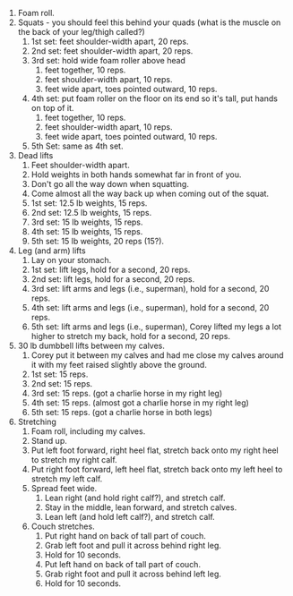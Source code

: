 1. Foam roll.
2. Squats - you should feel this behind your quads (what is the muscle on the back of your leg/thigh called?)
	1. 1st set: feet shoulder-width apart, 20 reps.
	2. 2nd set: feet shoulder-width apart, 20 reps.
	3. 3rd set: hold wide foam roller above head
		1. feet together, 10 reps.
		2. feet shoulder-width apart, 10 reps.
		3. feet wide apart, toes pointed outward, 10 reps.
	4. 4th set: put foam roller on the floor on its end so it's tall, put hands on top of it.
		1. feet together, 10 reps.
		2. feet shoulder-width apart, 10 reps.
		3. feet wide apart, toes pointed outward, 10 reps.
	5. 5th Set: same as 4th set.
2. Dead lifts
	1. Feet shoulder-width apart.
	2. Hold weights in both hands somewhat far in front of you.
	3. Don't go all the way down when squatting.
	4. Come almost all the way back up when coming out of the squat.
	5. 1st set: 12.5 lb weights, 15 reps.
	6. 2nd set: 12.5 lb weights, 15 reps.
	7. 3rd set: 15 lb weights, 15 reps.
	8. 4th set: 15 lb weights, 15 reps.
	9. 5th set: 15 lb weights, 20 reps (15?).
3. Leg (and arm) lifts
	1. Lay on your stomach.
	2. 1st set: lift legs, hold for a second, 20 reps.
	3. 2nd set: lift legs, hold for a second, 20 reps.
	4. 3rd set: lift arms and legs (i.e., superman), hold for a second, 20 reps.
	5. 4th set: lift arms and legs (i.e., superman), hold for a second, 20 reps.
	6. 5th set: lift arms and legs (i.e., superman), Corey lifted my legs a lot higher to stretch my back, hold for a second, 20 reps.
4. 30 lb dumbbell lifts between my calves.
	1. Corey put it between my calves and had me close my calves around it with my feet raised slightly above the ground.
	2. 1st set: 15 reps.
	3. 2nd set: 15 reps.
	4. 3rd set: 15 reps. (got a charlie horse in my right leg)
	5. 4th set: 15 reps. (almost got a charlie horse in my right leg)
	6. 5th set: 15 reps.  (got a charlie horse in both legs)
5. Stretching
	1. Foam roll, including my calves.
	2. Stand up.
	3. Put left foot forward, right heel flat, stretch back onto my right heel to stretch my right calf.
	4. Put right foot forward, left heel flat, stretch back onto my left heel to stretch my left calf.
	5. Spread feet wide.
		1. Lean right (and hold right calf?), and stretch calf.
		2. Stay in the middle, lean forward, and stretch calves.
		3. Lean left (and hold left calf?), and stretch calf.
	6. Couch stretches.
		1. Put right hand on back of tall part of couch.
		2. Grab left foot and pull it across behind right leg.
		3. Hold for 10 seconds.
		4. Put left hand on back of tall part of couch.
		5. Grab right foot and pull it across behind left leg.
		6. Hold for 10 seconds.
